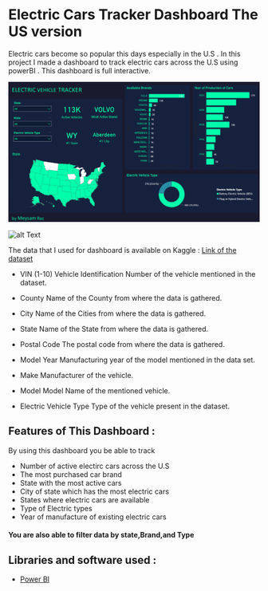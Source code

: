 # Electric Cars Tracker Dashboard The US version
Electric cars become so popular this days especially in the U.S . In this project I made a dashboard to track electric cars across the U.S using powerBI . This dashboard is full interactive.

<p><img src="src/preview.png" alt=""></p>

![alt Text](https://github.com/meysamraz/electric-cars-tracker-dashboard-US/blob/master/src/demo.gif)


The data that I used for dashboard is available on Kaggle :
[Link of the dataset](https://www.kaggle.com/datasets/ratikkakkar/electric-vehicle-population-data)

- VIN (1-10)
Vehicle Identification Number of the vehicle mentioned in the dataset.

- County
Name of the County from where the data is gathered.

- City
Name of the Cities from where the data is gathered.

- State
Name of the State from where the data is gathered.

- Postal Code
The postal code from where the data is gathered.

- Model Year
Manufacturing year of the model mentioned in the data set.

- Make
Manufacturer of the vehicle.

- Model
Model Name of the mentioned vehicle.

- Electric Vehicle Type
Type of the vehicle present in the dataset.


## Features of This Dashboard : 
By using this dashboard you be able to track 

-  Number of active electirc cars across the U.S
-  The most purchased car brand
-  State with the most active cars 
-  City of state which has the most electric cars  
-  States where electric cars are available
-  Type of Electric types 
-  Year of manufacture of existing electric cars

#### You are also able to filter data by **state**,**Brand**,and **Type**

## Libraries and software used : 
 
 - [Power BI](https://powerbi.microsoft.com/en/)
